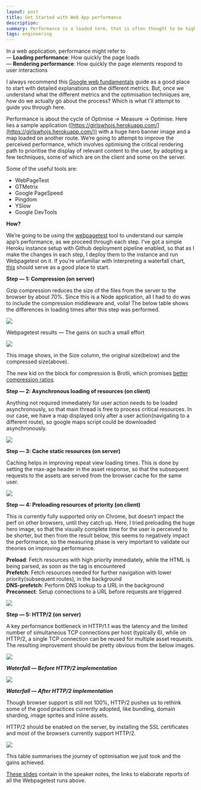 ```yaml
---
layout: post
title: Get Started with Web App performance
description: 
summary: Performance is a loaded term, that is often thought to be high fidelity stuff to be performed at the end of development, but understanding the factors and techniques that constitute good performance will help inculcate it as a habit in the development cycle. I hope this post will serve as a good introduction on how to approach web performance optimisation, by looking at a few basic techniques.
tags: engineering
---
```


In a web application, performance might refer to  
— **Loading performance**: How quickly the page loads  
— **Rendering performance**: How quickly the page elements respond to user interactions

I always recommend this [Google web fundamentals](https://developers.google.com/web/fundamentals/performance/rail) guide as a good place to start with detailed explanations on the different metrics. But, once we understand what the different metrics and the optimisation techniques are, how do we actually go about the process? Which is what I’ll attempt to guide you through here.

Performance is about the cycle of Optimise -> Measure -> Optimise. Here lies a sample application ([https://girlswhojs.herokuapp.com/](https://girlswhojs.herokuapp.com/)) with a huge hero banner image and a map loaded on another route. We’re going to attempt to improve the perceived performance, which involves optimising the critical rendering path to prioritise the display of relevant content to the user, by adopting a few techniques, some of which are on the client and some on the server.

Some of the useful tools are:

*   WebPageTest
*   GTMetrix
*   Google PageSpeed
*   Pingdom
*   YSlow
*   Google DevTools

**How?**

We’re going to be using the [webpagetest](http://www.webpagetest.org/) tool to understand our sample app’s performance, as we proceed through each step. I’ve got a simple Heroku instance setup with Github deployment pipeline enabled, so that as I make the changes in each step, I deploy them to the instance and run Webpagetest on it. If you’re unfamiliar with interpreting a waterfall chart, [this](https://blog.radware.com/applicationdelivery/wpo/2014/03/waterfalls-101-how-to-use-a-waterfall-chart-to-diagnose-performance-pains/) should serve as a good place to start.

**Step — 1: Compression (on server)**

Gzip compression reduces the size of the files from the server to the browser by about 70%. Since this is a Node application, all I had to do was to include the compression middleware and, voila! The below table shows the differences in loading times after this step was performed.

![](https://miro.medium.com/max/1400/1*0ZR6R3b-8HvQikYQargoIw.png)

Webpagetest results — The gains on such a small effort

![](https://miro.medium.com/max/1400/1*5UeFOCHoK-Iybt7XI2k5Mg.png)

This image shows, in the Size column, the original size(below) and the compressed size(above).

The new kid on the block for compression is Brotli, which promises [better compression ratios](https://blogs.akamai.com/2016/02/understanding-brotlis-potential.html).

**Step — 2: Asynchronous loading of resources (on client)**

Anything not required immediately for user action needs to be loaded asynchronously, so that main thread is free to process critical resources. In our case, we have a map displayed only after a user action(navigating to a different route), so google maps script could be downloaded asynchronously.

<script src=”[https://maps.googleapis.com/maps/api/js?&key=x](https://maps.googleapis.com/maps/api/js?&amp;key=AIzaSyC5kgVtsX9_WAWV-4Vzp77gs9mxs9hsE7o)yz" async></script>

![](https://miro.medium.com/max/1400/1*JJxpoBguys-ZTTgJ_TGwuA.png)

**Step — 3: Cache static resources (on server)**

Caching helps in improving repeat view loading times. This is done by setting the max-age header in the asset response, so that the subsequent requests to the assets are served from the browser cache for the same user.

![](https://miro.medium.com/max/1400/1*vzPYZ7v8zAQXh4oOUDCvGg.png)

**Step — 4: Preloading resources of priority (on client)**

This is currently fully supported only on Chrome, but doesn’t impact the perf on other browsers, until they catch up. Here, I tried preloading the huge hero image, so that the visually complete time for the user is perceived to be shorter, but then from the result below, this seems to negatively impact the performance, so the measuring phase is very important to validate our theories on improving performance.

**Preload**: Fetch resources with high priority immediately, while the HTML is being parsed, as soon as the tag is encountered  
**Prefetch**: Fetch resources needed for further navigation with lower priority(subsequent routes), in the background  
**DNS-prefetch**: Perform DNS lookup to a URL in the background  
**Preconnect**: Setup connections to a URL before requests are triggered

<link rel=”preload” as=”font” type=”font/woff” href=”/fonts/font.woff2">

![](https://miro.medium.com/max/1400/1*FJxi1xbDLtnuZe1FhQ-E5Q.png)

**Step — 5: HTTP/2 (on server)**

A key performance bottleneck in HTTP/1.1 was the latency and the limited number of simultaneous TCP connections per host (typically 6), while on HTTP/2, a single TCP connection can be reused for multiple asset requests. The resulting improvement should be pretty obvious from the below images.

![](https://miro.medium.com/max/1400/1*rxAFX60xZAQ8JSGlenOzBA.png)

***Waterfall — Before HTTP/2 implementation***

![](https://miro.medium.com/max/1400/1*7JQo23Go3XVktkcbVlXhzA.png)

***Waterfall — After HTTP/2 implementation***

Though browser support is still not 100%, HTTP/2 pushes us to rethink some of the good practices currently adopted, like bundling, domain sharding, image sprites and inline assets.

HTTP/2 should be enabled on the server, by installing the SSL certificates and most of the browsers currently support HTTP/2.

![](https://miro.medium.com/max/1400/1*nV1MAlQr7i2CYat7qzqGsw.png)

This table summarises the journey of optimisation we just took and the gains achieved.

[These slides](http://slides.com/anbarasiu/deck) contain in the speaker notes, the links to elaborate reports of all the Webpagetest runs above.